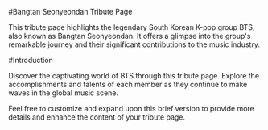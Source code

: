 #Bangtan Seonyeondan Tribute Page

This tribute page highlights the legendary South Korean K-pop group BTS, also known as Bangtan Seonyeondan. It offers a glimpse into the group's remarkable journey and their significant contributions to the music industry.

#Introduction

Discover the captivating world of BTS through this tribute page. Explore the accomplishments and talents of each member as they continue to make waves in the global music scene.

Feel free to customize and expand upon this brief version to provide more details and enhance the content of your tribute page.
